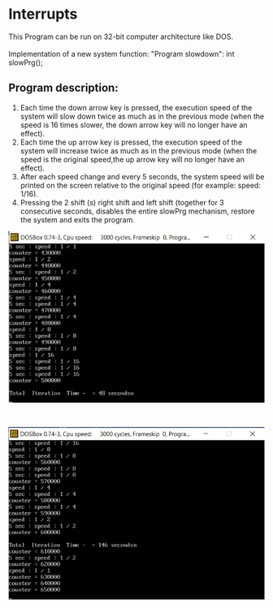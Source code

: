 # Interrupts

This Program can be run on 32-bit computer architecture like DOS.
<br /><br />
Implementation of a new system function: "Program slowdown": int slowPrg();
<br />

## Program description:
1) Each time the down arrow key is pressed, the execution speed of the system will slow down twice as much as in the previous mode (when the speed is 16 times slower, the down arrow key will no longer have an effect).
2)  Each time the up arrow key is pressed, the execution speed of the system will increase twice as much as in the previous mode (when the speed is the original speed,the up arrow key will no longer have an effect).
3) After each speed change and every 5 seconds, the system speed will be printed on the screen relative to the original speed (for example: speed: 1/16).
4) Pressing the 2 shift (s) right shift and left shift (together for 3 consecutive seconds, disables the entire slowPrg mechanism, restore the system and exits the program.


![SlowDown](image_01.jpg)

<br />

![SpeedUp](image_02.jpg)
